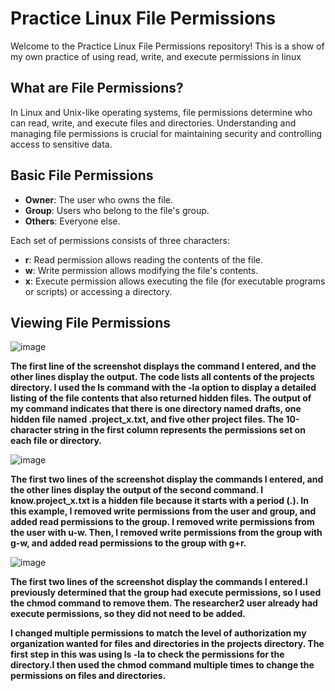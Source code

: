 
# Practice Linux File Permissions

Welcome to the Practice Linux File Permissions repository! This is a show of my own practice of using read, write, and execute permissions in linux

## What are File Permissions?

In Linux and Unix-like operating systems, file permissions determine who can read, write, and execute files and directories. Understanding and managing file permissions is crucial for maintaining security and controlling access to sensitive data.

## Basic File Permissions
- **Owner**: The user who owns the file.
- **Group**: Users who belong to the file's group.
- **Others**: Everyone else.

Each set of permissions consists of three characters:

- **r**: Read permission allows reading the contents of the file.
- **w**: Write permission allows modifying the file's contents.
- **x**: Execute permission allows executing the file (for executable programs or scripts) or accessing a directory.

## Viewing File Permissions

![image](https://github.com/YoriTano/Linux-file-permissions/assets/106491544/77bb4292-4e2b-4aca-811e-15662e1be250)


<b>The first line of the screenshot displays the command I entered, and the other lines display the output. The code lists all contents of the projects directory. I used the ls command with the -la option to display a detailed listing of the file contents that also returned hidden files. The output of my command indicates that there is one directory named drafts, one hidden file named .project_x.txt, and five other project files. The 10-character string in the first column represents the permissions set on each file or directory.</b>


![image](https://github.com/YoriTano/Linux-file-permissions/assets/106491544/07cde951-6947-4a7f-9287-00b7c92ba122)


<b>The first two lines of the screenshot display the commands I entered, and the other lines display the output of the second command. I know.project_x.txt is a hidden file because it starts with a period (.). In this example, I removed write permissions from the user and group, and added read permissions to the group. I removed write permissions from the user with u-w. Then, I removed write permissions from the group with g-w, and added read permissions to the group with g+r.</b>


![image](https://github.com/YoriTano/Linux-file-permissions/assets/106491544/b18a23fd-6c52-42f5-9c1f-5aa288f71f1d)


<b>The first two lines of the screenshot display the commands I entered.I previously determined that the group had execute permissions, so I used the chmod command to remove them. The researcher2 user already had execute permissions, so they did not need to be added.</b>

<b>I changed multiple permissions to match the level of authorization my organization wanted for files and directories in the projects directory. The first step in this was using ls -la to check the permissions for the directory.I then used the chmod command multiple times to change the permissions on files and directories.</b>



